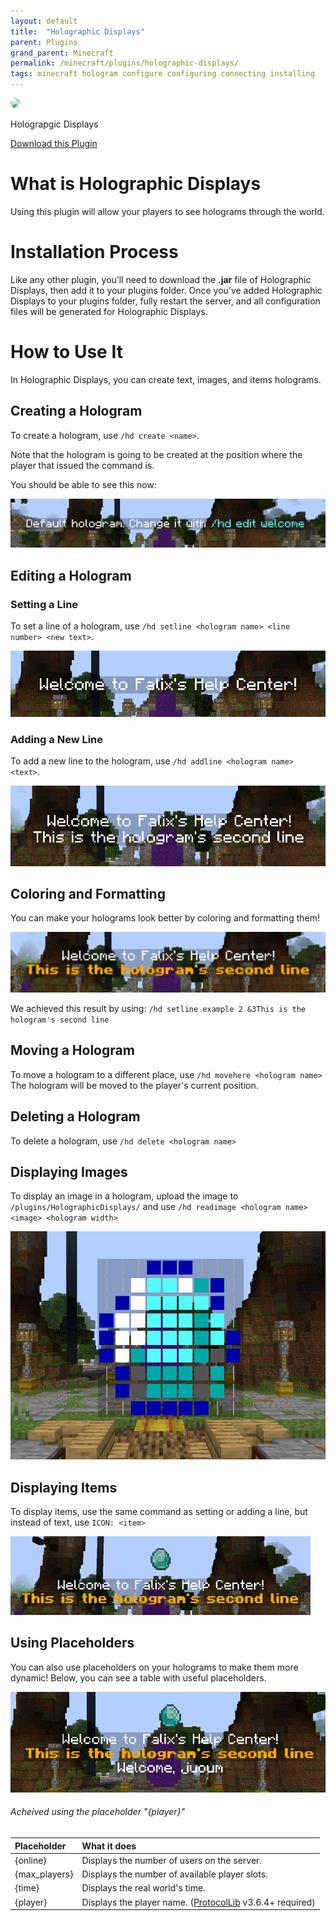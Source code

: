 ```yaml
---
layout: default
title:  "Holographic Displays"
parent: Plugins
grand_parent: Minecraft
permalink: /minecraft/plugins/holographic-displays/
tags: minecraft hologram configure configuring connecting installing
---
```


<div class="install-plugin">
    <img style="border-radius: 50px;" src="https://media.forgecdn.net/avatars/85/180/636200108824720524.png">
    <p>Holograpgic Displays</p>
    <a href="https://dev.bukkit.org/projects/holographic-displays">Download this Plugin</a>
</div>

# What is Holographic Displays
Using this plugin will allow your players to see holograms through the world.

# Installation Process

Like any other plugin, you’ll need to download the __.jar__ file of Holographic Displays, then add it to your plugins folder. Once you’ve added Holographic Displays to your plugins folder, fully restart the server, and all configuration files will be generated for Holographic Displays.

# How to Use It

In Holographic Displays, you can create text, images, and items holograms.

## Creating a Hologram

To create a hologram, use `/hd create <name>`.

Note that the hologram is going to be created at the position where the player that issued the command is. 

You should be able to see this now:

![image](../../../assets/images/posts/plugins/holographic-displays/default-hologram.png)

## Editing a Hologram

### Setting a Line

To set a line of a hologram, use `/hd setline <hologram name> <line number> <new text>`.

![image](../../../assets/images/posts/plugins/holographic-displays/set-line.png)

### Adding a New Line

To add a new line to the hologram, use `/hd addline <hologram name> <text>`.

![image](../../../assets/images/posts/plugins/holographic-displays/add-line.png)

## Coloring and Formatting

You can make your holograms look better by coloring and formatting them!

![image](../../../assets/images/posts/plugins/holographic-displays/coloring-and-formatting.png)

We achieved this result by using: `/hd setline example 2 &3This is the hologram's second line`

## Moving a Hologram

To move a hologram to a different place, use `/hd movehere <hologram name>` The hologram will be moved to the player's current position.

## Deleting a Hologram

To delete a hologram, use `/hd delete <hologram name>`

## Displaying Images

To display an image in a hologram, upload the image to `/plugins/HolographicDisplays/` and use `/hd readimage <hologram name> <image> <hologram width>`

![image](../../../assets/images/posts/plugins/holographic-displays/displayed-image.png)

## Displaying Items

To display items, use the same command as setting or adding a line, but instead of text, use `ICON: <item>`

![image](../../../assets/images/posts/plugins/holographic-displays/floating-item.gif)

## Using Placeholders

You can also use placeholders on your holograms to make them more dynamic! Below, you can see a table with useful placeholders.

![image](../../../assets/images/posts/plugins/holographic-displays/placeholder.png)
###### Acheived using the placeholder "{player}"

| Placeholder        | What it does  |
|:-------------------|:--------------|
| {online}           | Displays the number of users on the server.       |
| {max_players}            | Displays the number of available player slots.       |
| {time}            | Displays the real world's time.       |
| {player}            | Displays the player name. ([ProtocolLib](https://www.spigotmc.org/resources/protocollib.1997/) v3.6.4+ required)       |
